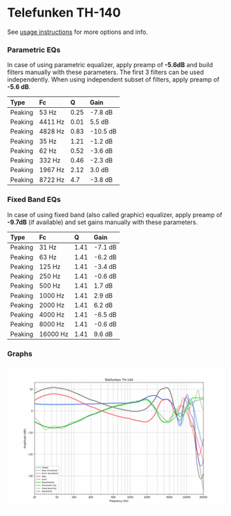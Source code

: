 # Telefunken TH-140
See [usage instructions](https://github.com/jaakkopasanen/AutoEq#usage) for more options and info.

### Parametric EQs
In case of using parametric equalizer, apply preamp of **-5.6dB** and build filters manually
with these parameters. The first 3 filters can be used independently.
When using independent subset of filters, apply preamp of **-5.6 dB**.

| Type    | Fc      |    Q | Gain     |
|:--------|:--------|:-----|:---------|
| Peaking | 53 Hz   | 0.25 | -7.8 dB  |
| Peaking | 4411 Hz | 0.01 | 5.5 dB   |
| Peaking | 4828 Hz | 0.83 | -10.5 dB |
| Peaking | 35 Hz   | 1.21 | -1.2 dB  |
| Peaking | 62 Hz   | 0.52 | -3.6 dB  |
| Peaking | 332 Hz  | 0.46 | -2.3 dB  |
| Peaking | 1967 Hz | 2.12 | 3.0 dB   |
| Peaking | 8722 Hz | 4.7  | -3.8 dB  |

### Fixed Band EQs
In case of using fixed band (also called graphic) equalizer, apply preamp of **-9.7dB**
(if available) and set gains manually with these parameters.

| Type    | Fc       |    Q | Gain    |
|:--------|:---------|:-----|:--------|
| Peaking | 31 Hz    | 1.41 | -7.1 dB |
| Peaking | 63 Hz    | 1.41 | -6.2 dB |
| Peaking | 125 Hz   | 1.41 | -3.4 dB |
| Peaking | 250 Hz   | 1.41 | -0.6 dB |
| Peaking | 500 Hz   | 1.41 | 1.7 dB  |
| Peaking | 1000 Hz  | 1.41 | 2.9 dB  |
| Peaking | 2000 Hz  | 1.41 | 6.2 dB  |
| Peaking | 4000 Hz  | 1.41 | -6.5 dB |
| Peaking | 8000 Hz  | 1.41 | -0.6 dB |
| Peaking | 16000 Hz | 1.41 | 9.6 dB  |

### Graphs
![](./Telefunken%20TH-140.png)